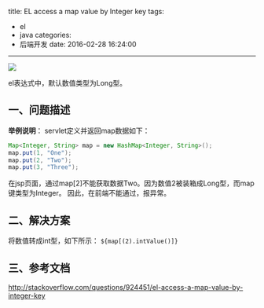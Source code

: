 title: EL access a map value by Integer key
tags:
  - el
  - java
categories:
  - 后端开发
date: 2016-02-28 16:24:00
---

<img src="/asserts/images/logo/javaee.png" class="img-logo img-center" />


el表达式中，默认数值类型为Long型。

## 一、问题描述

**举例说明**：
servlet定义并返回map数据如下：
``` java
Map<Integer, String> map = new HashMap<Integer, String>();
map.put(1, "One");
map.put(2, "Two");
map.put(3, "Three");
```

在jsp页面，通过map[2]不能获取数据Two。因为数值2被装箱成Long型，而map键类型为Integer。
因此，在前端不能通过，报异常。


## 二、解决方案
将数值转成int型，如下所示：
`${map[(2).intValue()]}`


## 三、参考文档
http://stackoverflow.com/questions/924451/el-access-a-map-value-by-integer-key